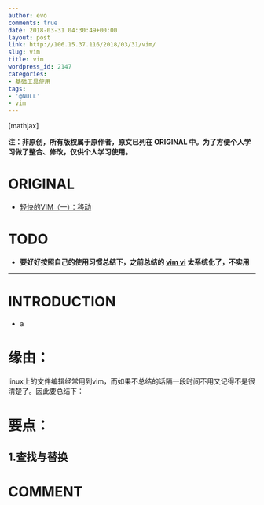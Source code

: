 ```yaml
---
author: evo
comments: true
date: 2018-03-31 04:30:49+00:00
layout: post
link: http://106.15.37.116/2018/03/31/vim/
slug: vim
title: vim
wordpress_id: 2147
categories:
- 基础工具使用
tags:
- '@NULL'
- vim
---
```


<!-- more -->

[mathjax]

**注：非原创，所有版权属于原作者，原文已列在 ORIGINAL 中。为了方便个人学习做了整合、修改，仅供个人学习使用。**


# ORIGINAL





 	
  * [轻快的VIM（一）：移动](http://www.cnblogs.com/nerxious/archive/2012/12/21/2827303.html)




# TODO





 	
  * **要好好按照自己的使用习惯总结下，之前总结的 [vim vi](http://106.15.37.116/2018/05/04/vim-vi/) 太系统化了，不实用**





* * *





# INTRODUCTION





 	
  * a





# 缘由：


linux上的文件编辑经常用到vim，而如果不总结的话隔一段时间不用又记得不是很清楚了。因此要总结下：


# 要点：




## 1.查找与替换













# COMMENT



